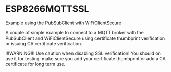 # ESP8266MQTTSSL
Example using the PubSubClient with WiFiClientSecure

A couple of simple example to connect to a MQTT broker with the PubSubClient and WiFiClientSecure using certificate thumbprint verification or issuing CA certificate verification.

!!!WARNING!!!
Use caution when disabling SSL verification! You should on use it for testing, make sure you add your certificate thumbprint or add a CA certificate for long term use.


